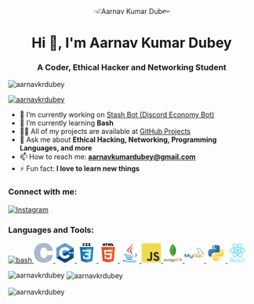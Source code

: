 <p align="center">
  <!-- Updated GitHub profile picture -->
  <img src="https://avatars.githubusercontent.com/u/72406527?v=4" alt="Aarnav Kumar Dubey" width="150" style="border-radius: 50%;" />
</p>

<h1 align="center">Hi 👋, I'm Aarnav Kumar Dubey</h1>
<h3 align="center">A Coder, Ethical Hacker and Networking Student</h3>

<p align="left">
  <img src="https://komarev.com/ghpvc/?username=aarnavkrdubey&label=Profile%20views&color=0e75b6&style=flat" alt="aarnavkrdubey" />
</p>

<p align="left">
  <a href="https://github.com/ryo-ma/github-profile-trophy">
    <img src="https://github-profile-trophy.vercel.app/?username=aarnavkrdubey" alt="aarnavkrdubey" />
  </a>
</p>

- 🔭 I’m currently working on [Stash Bot (Discord Economy Bot)](https://discord.com/oauth2/authorize?client_id=1308187599919386714&permissions=139586825280&integration_type=0&scope=applications.commands+bot)
- 🌱 I’m currently learning **Bash**
- 👨‍💻 All of my projects are available at [GitHub Projects](https://github.com/Aarnavkrdubey?tab=projects)
- 💬 Ask me about **Ethical Hacking, Networking, Programming Languages, and more**
- 📫 How to reach me: **aarnavkumardubey@gmail.com**
- ⚡ Fun fact: **I love to learn new things**

<h3 align="left">Connect with me:</h3>
<p align="left">
  <a href="https://www.instagram.com/_.batzy_/" target="blank">
    <img align="center" src="https://raw.githubusercontent.com/rahuldkjain/github-profile-readme-generator/master/src/images/icons/Social/instagram.svg" alt="Instagram" height="30" width="40" />
  </a>
</p>

<h3 align="left">Languages and Tools:</h3>
<p align="left">
  <a href="https://www.gnu.org/software/bash/" target="_blank" rel="noreferrer">
    <img src="https://www.vectorlogo.zone/logos/gnu_bash/gnu_bash-icon.svg" alt="bash" width="40" height="40"/>
  </a>
  <a href="https://www.cprogramming.com/" target="_blank" rel="noreferrer">
    <img src="https://raw.githubusercontent.com/devicons/devicon/master/icons/c/c-original.svg" alt="c" width="40" height="40"/>
  </a>
  <a href="https://www.w3schools.com/cpp/" target="_blank" rel="noreferrer">
    <img src="https://raw.githubusercontent.com/devicons/devicon/master/icons/cplusplus/cplusplus-original.svg" alt="cplusplus" width="40" height="40"/>
  </a>
  <a href="https://www.w3schools.com/css/" target="_blank" rel="noreferrer">
    <img src="https://raw.githubusercontent.com/devicons/devicon/master/icons/css3/css3-original-wordmark.svg" alt="css3" width="40" height="40"/>
  </a>
  <a href="https://www.w3.org/html/" target="_blank" rel="noreferrer">
    <img src="https://raw.githubusercontent.com/devicons/devicon/master/icons/html5/html5-original-wordmark.svg" alt="html5" width="40" height="40"/>
  </a>
  <a href="https://www.java.com" target="_blank" rel="noreferrer">
    <img src="https://raw.githubusercontent.com/devicons/devicon/master/icons/java/java-original.svg" alt="java" width="40" height="40"/>
  </a>
  <a href="https://developer.mozilla.org/en-US/docs/Web/JavaScript" target="_blank" rel="noreferrer">
    <img src="https://raw.githubusercontent.com/devicons/devicon/master/icons/javascript/javascript-original.svg" alt="javascript" width="40" height="40"/>
  </a>
  <a href="https://www.mongodb.com/" target="_blank" rel="noreferrer">
    <img src="https://raw.githubusercontent.com/devicons/devicon/master/icons/mongodb/mongodb-original-wordmark.svg" alt="mongodb" width="40" height="40"/>
  </a>
  <a href="https://www.mysql.com/" target="_blank" rel="noreferrer">
    <img src="https://raw.githubusercontent.com/devicons/devicon/master/icons/mysql/mysql-original-wordmark.svg" alt="mysql" width="40" height="40"/>
  </a>
  <a href="https://www.python.org" target="_blank" rel="noreferrer">
    <img src="https://raw.githubusercontent.com/devicons/devicon/master/icons/python/python-original.svg" alt="python" width="40" height="40"/>
  </a>
  <a href="https://reactjs.org/" target="_blank" rel="noreferrer">
    <img src="https://raw.githubusercontent.com/devicons/devicon/master/icons/react/react-original-wordmark.svg" alt="react" width="40" height="40"/>
  </a>
</p>

<p>
  <img align="left" src="https://github-readme-stats.vercel.app/api/top-langs?username=aarnavkrdubey&show_icons=true&locale=en&layout=compact" alt="aarnavkrdubey" />
</p>

<p>
  &nbsp;<img align="center" src="https://github-readme-stats.vercel.app/api?username=aarnavkrdubey&show_icons=true&locale=en" alt="aarnavkrdubey" />
</p>

<p>
  <img align="center" src="https://github-readme-streak-stats.herokuapp.com/?user=aarnavkrdubey&" alt="aarnavkrdubey" />
</p>
